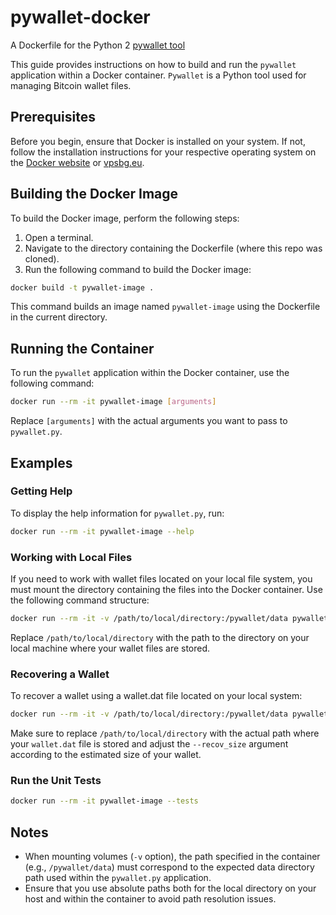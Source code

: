 # pywallet-docker
A Dockerfile for the Python 2 [pywallet tool](https://github.com/jackjack-jj/pywallet)

This guide provides instructions on how to build and run the `pywallet` application within a Docker container. `Pywallet` is a Python tool used for managing Bitcoin wallet files.

## Prerequisites

Before you begin, ensure that Docker is installed on your system. If not, follow the installation instructions for your respective operating system on the [Docker website](https://docs.docker.com/get-docker/) or [vpsbg.eu](https://www.vpsbg.eu/docs/docker-installation-on-vps-vds).

## Building the Docker Image

To build the Docker image, perform the following steps:

1. Open a terminal.
2. Navigate to the directory containing the Dockerfile (where this repo was cloned).
3. Run the following command to build the Docker image:

```bash
docker build -t pywallet-image .
```

This command builds an image named `pywallet-image` using the Dockerfile in the current directory.

## Running the Container

To run the `pywallet` application within the Docker container, use the following command:

```bash
docker run --rm -it pywallet-image [arguments]
```

Replace `[arguments]` with the actual arguments you want to pass to `pywallet.py`.

## Examples

### Getting Help

To display the help information for `pywallet.py`, run:

```bash
docker run --rm -it pywallet-image --help
```

### Working with Local Files

If you need to work with wallet files located on your local file system, you must mount the directory containing the files into the Docker container. Use the following command structure:

```bash
docker run --rm -it -v /path/to/local/directory:/pywallet/data pywallet-image --datadir=/pywallet/data --dumpwallet
```

Replace `/path/to/local/directory` with the path to the directory on your local machine where your wallet files are stored.

### Recovering a Wallet

To recover a wallet using a wallet.dat file located on your local system:

```bash
docker run --rm -it -v /path/to/local/directory:/pywallet/data pywallet-image --datadir=/pywallet/data --recover --recov_device=/pywallet/data/wallet.dat --recov_size=20Mio
```

Make sure to replace `/path/to/local/directory` with the actual path where your `wallet.dat` file is stored and adjust the `--recov_size` argument according to the estimated size of your wallet.

### Run the Unit Tests

```bash
docker run --rm -it pywallet-image --tests
```

## Notes

- When mounting volumes (`-v` option), the path specified in the container (e.g., `/pywallet/data`) must correspond to the expected data directory path used within the `pywallet.py` application.
- Ensure that you use absolute paths both for the local directory on your host and within the container to avoid path resolution issues.

